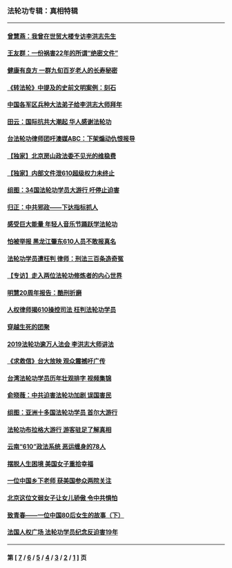 ### 法轮功专辑：真相特辑
---
#### [曾慧燕：我曾在世贸大楼专访李洪志先生](../../pages/nf4389/n12898729.md?09050430) 
#### [王友群：一份祸害22年的所谓“绝密文件”](../../pages/nf4389/n12871750.md?09050430) 
#### [健康有良方 一群九旬百岁老人的长寿秘密](../../pages/nf4389/n12847475.md?09050430) 
#### [《转法轮》中提及的史前文明案例：刻石](../../pages/nf4389/n12758577.md?09050430) 
#### [中国各军区兵种大法弟子给李洪志大师拜年](../../pages/nf4389/n12750047.md?09050430) 
#### [田云：国际抗共大潮起 华人感谢法轮功](../../pages/nf4389/n12357708.md?09050430) 
#### [台法轮功律师团吁澳媒ABC：下架煽动仇恨报导](../../pages/nf4389/n12279917.md?09050430) 
#### [【独家】北京房山政法委不见光的维稳费](../../pages/nf4389/n12031979.md?09050430) 
#### [【独家】内部文件泄610超级权力未终止](../../pages/nf4389/n12023895.md?09050430) 
#### [组图：34国法轮功学员大游行 吁停止迫害](../../pages/nf4389/n11492658.md?09050430) 
#### [归正：中共邪政——下达指标抓人](../../pages/nf4389/n11474770.md?09050430) 
#### [感受巨大能量 年轻人音乐节踊跃学法轮功](../../pages/nf4389/n11441981.md?09050430) 
#### [怕被举报 黑龙江肇东610人员不敢报真名](../../pages/nf4389/n11436499.md?09050430) 
#### [法轮功学员遭枉判 律师：刑法三百条造奇冤](../../pages/nf4389/n11433943.md?09050430) 
#### [【专访】走入两位法轮功修炼者的内心世界](../../pages/nf4389/n11415623.md?09050430) 
#### [明慧20周年报告：酷刑折磨](../../pages/nf4389/n11387954.md?09050430) 
#### [人权律师揭610操控司法 枉判法轮功学员](../../pages/nf4389/n11313370.md?09050430) 
#### [穿越生死的团聚](../../pages/nf4389/n11258922.md?09050430) 
#### [2019法轮功逾万人法会 李洪志大师讲法](../../pages/nf4389/n11265303.md?09050430) 
#### [《求救信》台大放映 观众震撼吁广传](../../pages/nf4389/n10922251.md?09050430) 
#### [台湾法轮功学员历年壮观排字 视频集锦](../../pages/nf4389/n10878789.md?09050430) 
#### [俞晓薇：中共迫害法轮功加剧 误国害民](../../pages/nf4389/n10859260.md?09050430) 
#### [组图：亚洲十多国法轮功学员 首尔大游行](../../pages/nf4389/n10781149.md?09050430) 
#### [法轮功布拉格大游行 游客驻足了解真相](../../pages/nf4389/n10749360.md?09050430) 
#### [云南“610”政法系统 恶运缠身的78人](../../pages/nf4389/n10747534.md?09050430) 
#### [摆脱人生困境 美国女子重拾幸福](../../pages/nf4389/n10688678.md?09050430) 
#### [一位中国乡下老师 获美国参众两院关注](../../pages/nf4389/n10683927.md?09050430) 
#### [北京这位文弱女子让女儿骄傲 令中共惧怕](../../pages/nf4389/n10668341.md?09050430) 
#### [致青春——一位中国80后女生的故事（下）](../../pages/nf4389/n10642721.md?09050430) 
#### [法国人权广场 法轮功学员纪念反迫害19年](../../pages/nf4389/n10586601.md?09050430) 

---
#### 第 [ [7](./7.md?09050430) / [6](./6.md?09050430) / [5](./5.md?09050430) / [4](./4.md?09050430) / [3](./3.md?09050430) / [2](./2.md?09050430) / [1](./1.md?09050430) ] 页
